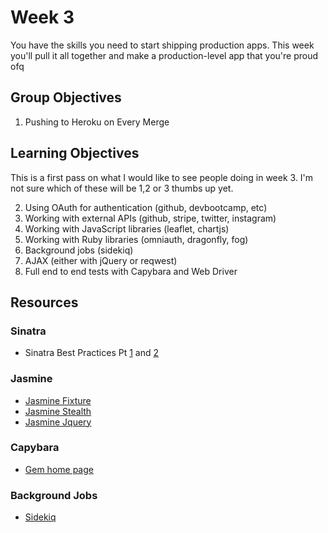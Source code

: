 # Week 3

You have the skills you need to start shipping production apps. This week you'll
pull it all together and make a production-level app that you're proud ofq

## Group Objectives
1. Pushing to Heroku on Every Merge

## Learning Objectives

This is a first pass on what I would like to see people doing in week 3. I'm not
sure which of these will be 1,2 or 3 thumbs up yet.

2. Using OAuth for authentication (github, devbootcamp, etc)
1. Working with external APIs (github, stripe, twitter, instagram)
3. Working with JavaScript libraries (leaflet, chartjs)
4. Working with Ruby libraries (omniauth, dragonfly, fog)
5. Background jobs (sidekiq)
6. AJAX (either with jQuery or reqwest)
7. Full end to end tests with Capybara and Web Driver


## Resources

### Sinatra
* Sinatra Best Practices Pt
  [1](http://blog.carbonfive.com/2013/06/24/sinatra-best-practices-part-one/)
  and
  [2](http://blog.carbonfive.com/2013/06/28/sinatra-best-practices-part-two/)

### Jasmine
* [Jasmine Fixture](https://github.com/searls/jasmine-fixture)
* [Jasmine Stealth](https://github.com/searls/jasmine-stealth)
* [Jasmine Jquery](https://github.com/velesin/jasmine-jquery)

### Capybara
* [Gem home page](https://github.com/jnicklas/capybara)

### Background Jobs
* [Sidekiq](https://github.com/mperham/sidekiq)
